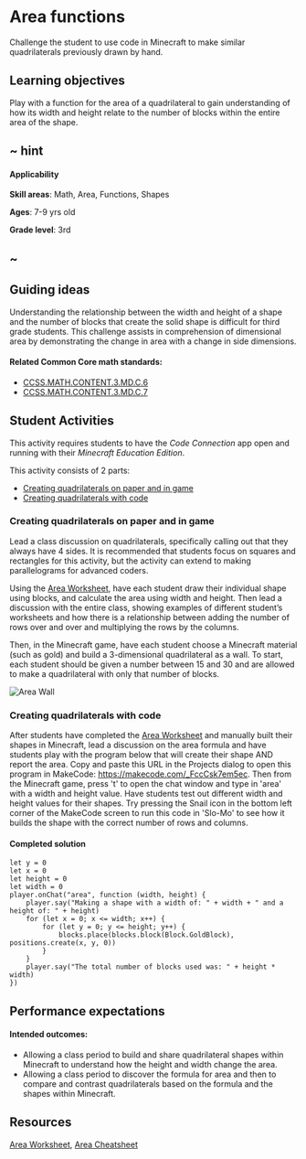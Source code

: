 # Area functions

Challenge the student to use code in Minecraft to make similar quadrilaterals previously drawn by hand.

## Learning objectives

Play with a function for the area of a quadrilateral to gain understanding of how its width and height relate to the number of blocks within the entire area of the shape.

## ~ hint

#### Applicability

**Skill areas**: Math, Area, Functions, Shapes

**Ages**: 7-9 yrs old

**Grade level**: 3rd

## ~

## Guiding ideas

Understanding the relationship between the width and height of a shape and the number of blocks that create the solid shape is difficult for third grade students. This challenge assists in comprehension of dimensional area by demonstrating the change in area with a change in side dimensions.

#### Related Common Core math standards:

* [CCSS.MATH.CONTENT.3.MD.C.6](http://www.corestandards.org/Math/Content/3/MD/#CCSS.Math.Content.3.MD.C.6)
* [CCSS.MATH.CONTENT.3.MD.C.7](http://www.corestandards.org/Math/Content/3/MD/#CCSS.Math.Content.3.MD.C.7)

## Student Activities

This activity requires students to have the *Code Connection* app open and running with their *Minecraft Education Edition*.

This activity consists of 2 parts:

* [Creating quadrilaterals on paper and in game](#creating-quadrilaterals)
* [Creating quadrilaterals with code](#coding-quadrilaterals)

### Creating quadrilaterals on paper and in game

Lead a class discussion on quadrilaterals, specifically calling out that they always have 4 sides. It is recommended that students focus on squares and rectangles for this activity, but the activity can extend to making parallelograms for advanced coders.

Using the [Area Worksheet](/lessons/area/worksheet), have each student draw their individual shape using blocks, and calculate the area using width and height. Then lead a discussion with the entire class, showing examples of different student’s worksheets and how there is a relationship between adding the number of rows over and over and multiplying the rows by the columns.

Then, in the Minecraft game, have each student choose a Minecraft material (such as gold) and build a 3-dimensional quadrilateral as a wall. To start, each student should be given a number between 15 and 30 and are allowed to make a quadrilateral with only that number of blocks.

![Area Wall](/static/lessons/Area-16block.png)

### Creating quadrilaterals with code

After students have completed the [Area Worksheet](/lessons/area/worksheet) and manually built their shapes in Minecraft, lead a discussion on the area formula and have students play with the program below that will create their shape AND report the area. Copy and paste this URL in the Projects dialog to open this program in MakeCode: <https://makecode.com/_FccCsk7em5ec>. Then from the Minecraft game, press 't' to open the chat window and type in 'area' with a width and height value. Have students test out different width and height values for their shapes. Try pressing the Snail icon in the bottom left corner of the MakeCode screen to run this code in 'Slo-Mo' to see how it builds the shape with the correct number of rows and columns.

#### Completed solution

```blocks
let y = 0
let x = 0
let height = 0
let width = 0
player.onChat("area", function (width, height) {
    player.say("Making a shape with a width of: " + width + " and a height of: " + height)
    for (let x = 0; x <= width; x++) {
        for (let y = 0; y <= height; y++) {
            blocks.place(blocks.block(Block.GoldBlock), positions.create(x, y, 0))
        }
    }
    player.say("The total number of blocks used was: " + height * width)
})
```

## Performance expectations

#### Intended outcomes:

* Allowing a class period to build and share quadrilateral shapes within Minecraft to understand how the height and width change the area.
* Allowing a class period to discover the formula for area and then to compare and contrast quadrilaterals based on the formula and the shapes within Minecraft.

## Resources

[Area Worksheet](/lessons/area/worksheet), [Area Cheatsheet](/lessons/area/cheatsheet)